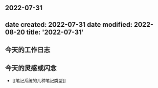 2022-07-31
---
date created: 2022-07-31
date modified: 2022-08-20
title: '2022-07-31'
---

## 今天的工作日志

## 今天的灵感或闪念

- [[笔记系统的几种笔记类型]]

